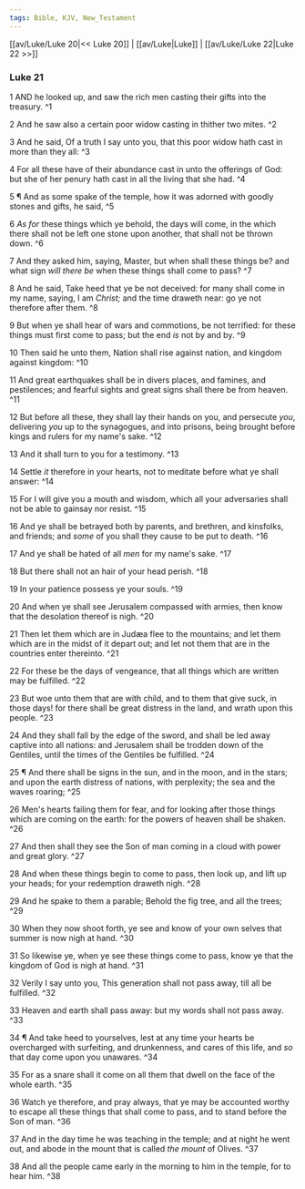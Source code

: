 ```yaml
---
tags: Bible, KJV, New_Testament
---
```


[[av/Luke/Luke 20|<< Luke 20]] | [[av/Luke|Luke]] | [[av/Luke/Luke 22|Luke 22 >>]]

### Luke 21

1 AND he looked up, and saw the rich men casting their gifts into the treasury. ^1

2 And he saw also a certain poor widow casting in thither two mites. ^2

3 And he said, Of a truth I say unto you, that this poor widow hath cast in more than they all: ^3

4 For all these have of their abundance cast in unto the offerings of God: but she of her penury hath cast in all the living that she had. ^4

5 ¶ And as some spake of the temple, how it was adorned with goodly stones and gifts, he said, ^5

6 _As_ _for_ these things which ye behold, the days will come, in the which there shall not be left one stone upon another, that shall not be thrown down. ^6

7 And they asked him, saying, Master, but when shall these things be? and what sign _will_ _there_ _be_ when these things shall come to pass? ^7

8 And he said, Take heed that ye be not deceived: for many shall come in my name, saying, I am _Christ;_ and the time draweth near: go ye not therefore after them. ^8

9 But when ye shall hear of wars and commotions, be not terrified: for these things must first come to pass; but the end _is_ not by and by. ^9

10 Then said he unto them, Nation shall rise against nation, and kingdom against kingdom: ^10

11 And great earthquakes shall be in divers places, and famines, and pestilences; and fearful sights and great signs shall there be from heaven. ^11

12 But before all these, they shall lay their hands on you, and persecute _you_, delivering _you_ up to the synagogues, and into prisons, being brought before kings and rulers for my name's sake. ^12

13 And it shall turn to you for a testimony. ^13

14 Settle _it_ therefore in your hearts, not to meditate before what ye shall answer: ^14

15 For I will give you a mouth and wisdom, which all your adversaries shall not be able to gainsay nor resist. ^15

16 And ye shall be betrayed both by parents, and brethren, and kinsfolks, and friends; and _some_ of you shall they cause to be put to death. ^16

17 And ye shall be hated of all _men_ for my name's sake. ^17

18 But there shall not an hair of your head perish. ^18

19 In your patience possess ye your souls. ^19

20 And when ye shall see Jerusalem compassed with armies, then know that the desolation thereof is nigh. ^20

21 Then let them which are in Judæa flee to the mountains; and let them which are in the midst of it depart out; and let not them that are in the countries enter thereinto. ^21

22 For these be the days of vengeance, that all things which are written may be fulfilled. ^22

23 But woe unto them that are with child, and to them that give suck, in those days! for there shall be great distress in the land, and wrath upon this people. ^23

24 And they shall fall by the edge of the sword, and shall be led away captive into all nations: and Jerusalem shall be trodden down of the Gentiles, until the times of the Gentiles be fulfilled. ^24

25 ¶ And there shall be signs in the sun, and in the moon, and in the stars; and upon the earth distress of nations, with perplexity; the sea and the waves roaring; ^25

26 Men's hearts failing them for fear, and for looking after those things which are coming on the earth: for the powers of heaven shall be shaken. ^26

27 And then shall they see the Son of man coming in a cloud with power and great glory. ^27

28 And when these things begin to come to pass, then look up, and lift up your heads; for your redemption draweth nigh. ^28

29 And he spake to them a parable; Behold the fig tree, and all the trees; ^29

30 When they now shoot forth, ye see and know of your own selves that summer is now nigh at hand. ^30

31 So likewise ye, when ye see these things come to pass, know ye that the kingdom of God is nigh at hand. ^31

32 Verily I say unto you, This generation shall not pass away, till all be fulfilled. ^32

33 Heaven and earth shall pass away: but my words shall not pass away. ^33

34 ¶ And take heed to yourselves, lest at any time your hearts be overcharged with surfeiting, and drunkenness, and cares of this life, and _so_ that day come upon you unawares. ^34

35 For as a snare shall it come on all them that dwell on the face of the whole earth. ^35

36 Watch ye therefore, and pray always, that ye may be accounted worthy to escape all these things that shall come to pass, and to stand before the Son of man. ^36

37 And in the day time he was teaching in the temple; and at night he went out, and abode in the mount that is called _the_ _mount_ of Olives. ^37

38 And all the people came early in the morning to him in the temple, for to hear him. ^38
